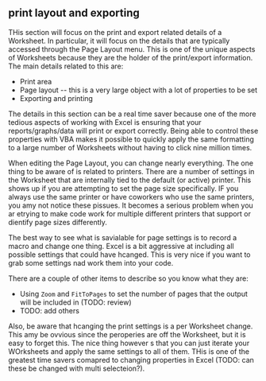 ## print layout and exporting

THis section will focus on the print and export related details of a Worksheet. In particular, it will focus on the details that are typically accessed through the Page Layout menu. This is one of the unique aspects of Worksheets because they are the holder of the print/export information. The main details related to this are:

- Print area
- Page layout -- this is a very large object with a lot of properties to be set
- Exporting and printing

The details in this section can be a real time saver because one of the more tedious aspects of working with Excel is ensuring that your reports/graphs/data will print or export correctly. Being able to control these properties with VBA makes it possible to quickly apply the same formatting to a large number of Worksheets without having to click nine million times.

When editing the Page Layout, you can change nearly everything. The one thing to be aware of is related to printers. There are a number of settings in the Worksheet that are internally tied to the default (or active) printer. This shows up if you are attempting to set the page size specifically. IF you always use the same printer or have coworkers who use the same printers, you amy not notice these pissues. It becomes a serious problem when you ar etrying to make code work for multiple different printers that support or dientify page sizes differently.

The best way to see what is savialable for page settings is to record a macro and change one thing. Excel is a bit aggressive at including all possible settings that could have hcanged. This is very nice if you want to grab some settings nad work them into your code.

There are a couple of other items to describe so you know what they are:

- Using `Zoom` and `FitToPages` to set the number of pages that the output will be included in (TODO: review)
- TODO: add others

Also, be aware that hcanging the print settings is a per Worksheet change. This amy be ovvious since the peroperies are off the Worksheet, but it is easy to forget this. The nice thing however s that you can just iterate your WOrksheets and apply the same settings to all of them. THis is one of the greatest time savers comapred to changing properties in Excel (TODO: can these be changed with multi selecteion?).
